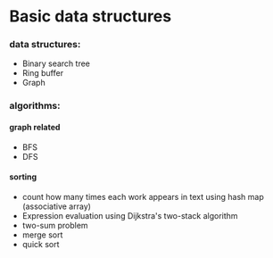 # Basic data structures

### data structures:
- Binary search tree
- Ring buffer
- Graph

### algorithms:

#### graph related

- BFS
- DFS
 
#### sorting
- count how many times each work appears in text using hash map (associative array)
- Expression evaluation using Dijkstra's two-stack algorithm 
- two-sum problem
- merge sort
- quick sort



